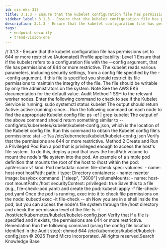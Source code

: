 ```yaml
---
id: cis-eks-313
title: 3.1.3 - Ensure that the kubelet configuration file has permissions set to 644 or more restrictive (Automated)
sidebar_label: 3.1.3 - Ensure that the kubelet configuration file has permissions set to 644 or more restrictive (Automated)
description: 3.1.3 - Ensure that the kubelet configuration file has permissions set to 644 or more restrictive (Automated)
tags:
  - endpoint-security
  - trend-vision-one
---
```


/*<![CDATA[*/ $('#title').html($('meta[name=map-description]').attr('content')); /*]]>*/ 3.1.3 - Ensure that the kubelet configuration file has permissions set to 644 or more restrictive (Automated) Profile applicability: Level 1 Ensure that if the kubelet refers to a configuration file with the --config argument, that file has permissions of 644 or more restrictive. The kubelet reads various parameters, including security settings, from a config file specified by the --config argument. If this file is specified you should restrict its file permissions to maintain the integrity of the file. The file should be writable by only the administrators on the system. Note See the AWS EKS documentation for the default value. Audit Method 1 SSH to the relevant worker nodes. Enter the following command to check to see if the Kubelet Service is running: sudo systemctl status kubelet The output should return Active: active (running) since... Run the following command on each node to find the appropriate Kubelet config file: ps -ef | grep kubelet The output of the above command should return something similar to --config/etc/kubernetes/kubelet/kubelet-config.json, which is the location of the Kubelet config file. Run this command to obtain the Kubelet config file's permissions: stat -c %a /etc/kubernetes/kubelet/kubelet-config.json Verify that the permissions are 644 or more restrictive. Method 2 Create and Run a Privileged Pod Run a pod that is privileged enough to access the host's file system. To do this, deploy a pod that uses the hostPath volume to mount the node's file system into the pod. An example of a simple pod definition that mounts the root of the host to /host within the pod: apiVersion: v1 kind: Pod metadata: name: file-check spec: volumes: - name: host-root hostPath: path: / type: Directory containers: - name: nsenter image: busybox command: ["sleep", "3600"] volumeMounts: - name: host-root mountPath: /host securityContext: privileged: true Save this to a file (e.g., file-check-pod.yaml) and create the pod: kubectl apply -f file-check-pod.yaml Once the pod is running, exec into it to check file permissions on the node: kubectl exec -it file-check -- sh Now you are in a shell inside the pod, but you can access the node's file system through the /host directory and check the permission level of the file: ls -l /host/etc/kubernetes/kubelet/kubelet-config.json Verify that if a file is specified and it exists, the permissions are 644 or more restrictive. Remediation Run the following command (using the config file location identified in the Audit step): chmod 644 /etc/kubernetes/kubelet/kubelet-config.json © 2025 Trend Micro Incorporated. All rights reserved.Search Knowledge Base